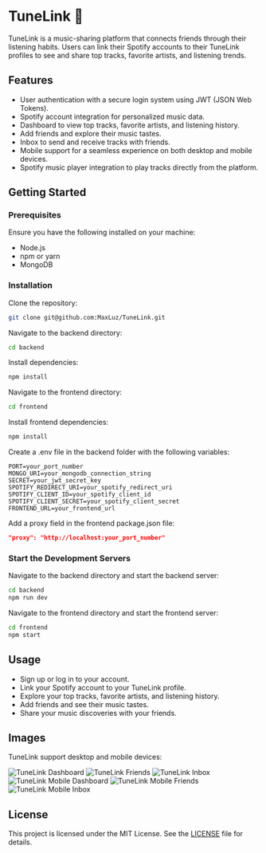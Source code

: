 # TuneLink 🎵

TuneLink is a music-sharing platform that connects friends through their listening habits. Users can link their Spotify accounts to their TuneLink profiles to see and share top tracks, favorite artists, and listening trends.

## Features

- User authentication with a secure login system using JWT (JSON Web Tokens).
- Spotify account integration for personalized music data.
- Dashboard to view top tracks, favorite artists, and listening history.
- Add friends and explore their music tastes.
- Inbox to send and receive tracks with friends.
- Mobile support for a seamless experience on both desktop and mobile devices.
- Spotify music player integration to play tracks directly from the platform.

## Getting Started

### Prerequisites

Ensure you have the following installed on your machine:

- Node.js
- npm or yarn
- MongoDB

### Installation

Clone the repository:

```bash
git clone git@github.com:MaxLuz/TuneLink.git
```

Navigate to the backend directory:

```bash
cd backend
```

Install dependencies:

```bash
npm install
```

Navigate to the frontend directory:

```bash
cd frontend
```

Install frontend dependencies:

```bash
npm install
```

Create a .env file in the backend folder with the following variables:

```
PORT=your_port_number
MONGO_URI=your_mongodb_connection_string
SECRET=your_jwt_secret_key
SPOTIFY_REDIRECT_URI=your_spotify_redirect_uri
SPOTIFY_CLIENT_ID=your_spotify_client_id
SPOTIFY_CLIENT_SECRET=your_spotify_client_secret
FRONTEND_URL=your_frontend_url
```

Add a proxy field in the frontend package.json file:

```json
"proxy": "http://localhost:your_port_number"
```

### Start the Development Servers

Navigate to the backend directory and start the backend server:

```bash
cd backend
npm run dev
```

Navigate to the frontend directory and start the frontend server:

```bash
cd frontend
npm start
```

## Usage

- Sign up or log in to your account.
- Link your Spotify account to your TuneLink profile.
- Explore your top tracks, favorite artists, and listening history.
- Add friends and see their music tastes.
- Share your music discoveries with your friends.

## Images

TuneLink support desktop and mobile devices:

![TuneLink Dashboard](/frontend/public/readme-images/Dashboard.png)
![TuneLink Friends](/frontend/public/readme-images/Friends.png)
![TuneLink Inbox](/frontend/public/readme-images/Inbox.png)
![TuneLink Mobile Dashboard](/frontend/public/readme-images/mobile-dashboard.png)
![TuneLink Mobile Friends](/frontend/public/readme-images/friends-mobile.png)
![TuneLink Mobile Inbox](/frontend/public/readme-images/inbox-mobile.png)

## License

This project is licensed under the MIT License. See the [LICENSE](LICENSE) file for details.
